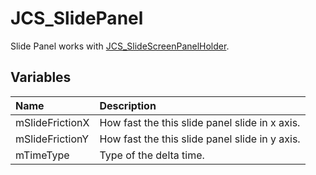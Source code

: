 # JCS_SlidePanel

Slide Panel works with [JCS_SlideScreenPanelHolder](?page=GUI_sl_JCS_SlideScreenPanelHolder).

## Variables

| Name            | Description                                    |
|:----------------|:-----------------------------------------------|
| mSlideFrictionX | How fast the this slide panel slide in x axis. |
| mSlideFrictionY | How fast the this slide panel slide in y axis. |
| mTimeType       | Type of the delta time.                        |
